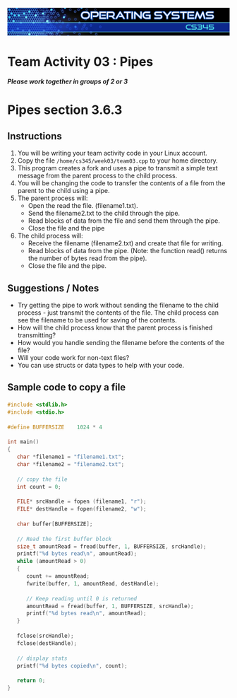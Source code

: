 ![](../images/banner.jpg)

# Team Activity 03 : Pipes

##### Please work together in groups of 2 or 3

# Pipes section 3.6.3

## Instructions

1. You will be writing your team activity code in your Linux account.
2. Copy the file `/home/cs345/week03/team03.cpp` to your home directory.
3. This program creates a fork and uses a pipe to transmit a simple text message from the parent process to the child process.
4. You will be changing the code to transfer the contents of a file from the parent to the child using a pipe.
5. The parent process will:
    - Open the read the file. (filename1.txt).
    - Send the filename2.txt to the child through the pipe.
    - Read blocks of data from the file and send them through the pipe.
    - Close the file and the pipe
6. The child process will:
   - Receive the filename (filename2.txt) and create that file for writing.
   - Read blocks of data from the pipe. (Note: the function read() returns the number of bytes read from the pipe).
   - Close the file and the pipe.

## Suggestions / Notes

- Try getting the pipe to work without sending the filename to the child process - just transmit the contents of the file.  The child process can see the filename to be used for saving of the contents.
- How will the child process know that the parent process is finished transmitting?
- How would you handle sending the filename before the contents of the file?
- Will your code work for non-text files?
- You can use structs or data types to help with your code.

## Sample code to copy a file

```c++
#include <stdlib.h>
#include <stdio.h>

#define BUFFERSIZE    1024 * 4

int main()
{
   char *filename1 = "filename1.txt";
   char *filename2 = "filename2.txt";

   // copy the file
   int count = 0;

   FILE* srcHandle = fopen (filename1, "r");
   FILE* destHandle = fopen(filename2, "w");

   char buffer[BUFFERSIZE];

   // Read the first buffer block
   size_t amountRead = fread(buffer, 1, BUFFERSIZE, srcHandle);
   printf("%d bytes read\n", amountRead);
   while (amountRead > 0)
   {
      count += amountRead;
      fwrite(buffer, 1, amountRead, destHandle);

      // Keep reading until 0 is returned
      amountRead = fread(buffer, 1, BUFFERSIZE, srcHandle);
      printf("%d bytes read\n", amountRead);
   }
   
   fclose(srcHandle);
   fclose(destHandle);
   
   // display stats
   printf("%d bytes copied\n", count);
   
   return 0;
}
```